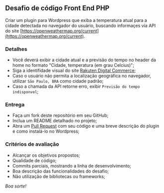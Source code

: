 ## Desafio de código Front End PHP

Criar um plugin para Wordpress que exiba a temperatura atual para a cidade detectada no navegador do usuário, buscando informaçes via API do site [https://openweathermap.org/current](https://openweathermap.org/current).

### Detalhes

* Você deverá exibir a cidade atual e a previsão do tempo no header da home no formato "Cidade, temperatura (em grau Celcius)";
* Siga a identifidade visual do site [Rakuten Digital Commerce](https://digitalcommerce.rakuten.com.br/);
* Caso o usuário não permita a localização geográfica no navegador, utilizar `São Paulo, BRA` como cidade padrão;
* Caso a chamada da API retorne erro, exibir `Previsão do tempo indisponvel`;

### Entrega

* Faça um fork deste repositório em seu GitHub;
* Inclua um README detalhado no projeto;
* Abra um [Pull Request](https://help.github.com/articles/about-pull-requests/) com seu código e uma breve descrição do plugin e como instalá-lo no Wordpress;

### Critérios de avaliação
* Alcançar os objetivos propostos;
* Qualidade de código;
* Commits parciais, mostrando a linha de desenvolvimento;
* Boa descrição das funcionalidades do desafio;
* Não utilização de bibliotecas ou frameworks;

_Boa sorte!_
